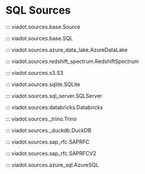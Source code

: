 # SQL Sources

::: viadot.sources.base.Source

::: viadot.sources.base.SQL

::: viadot.sources.azure_data_lake.AzureDataLake

::: viadot.sources.redshift_spectrum.RedshiftSpectrum

::: viadot.sources.s3.S3

::: viadot.sources.sqlite.SQLite

::: viadot.sources.sql_server.SQLServer

::: viadot.sources.databricks.Databricks

::: viadot.sources._trino.Trino

::: viadot.sources._duckdb.DuckDB

::: viadot.sources.sap_rfc.SAPRFC

::: viadot.sources.sap_rfc.SAPRFCV2

::: viadot.sources.azure_sql.AzureSQL

